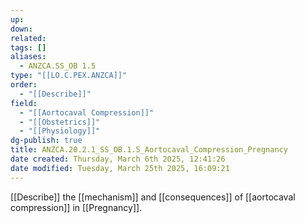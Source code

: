 ```yaml
---
up: 
down: 
related: 
tags: []
aliases:
  - ANZCA.SS_OB 1.5
type: "[[LO.C.PEX.ANZCA]]"
order:
  - "[[Describe]]"
field:
  - "[[Aortocaval Compression]]"
  - "[[Obstetrics]]"
  - "[[Physiology]]"
dg-publish: true
title: ANZCA.20.2.1_SS_OB.1.5_Aortocaval_Compression_Pregnancy
date created: Thursday, March 6th 2025, 12:41:26
date modified: Tuesday, March 25th 2025, 16:09:21
---
```


[[Describe]] the [[mechanism]] and [[consequences]] of [[aortocaval compression]] in [[Pregnancy]].
